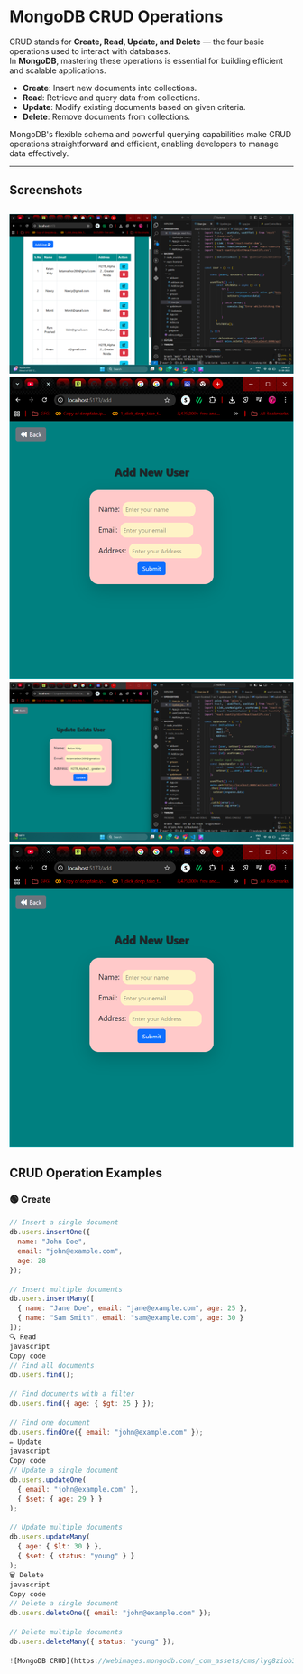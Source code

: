 # MongoDB CRUD Operations

CRUD stands for **Create, Read, Update, and Delete** — the four basic operations used to interact with databases.  
In **MongoDB**, mastering these operations is essential for building efficient and scalable applications.

- **Create**: Insert new documents into collections.  
- **Read**: Retrieve and query data from collections.  
- **Update**: Modify existing documents based on given criteria.  
- **Delete**: Remove documents from collections.

MongoDB's flexible schema and powerful querying capabilities make CRUD operations straightforward and efficient, enabling developers to manage data effectively.

---

## Screenshots

![MongoDB CRUD](https://github.com/ketankirty/CRUD-operation-in-Backend-Express.js-and-Mongodb-/blob/f23afbbd56697e13252ce7189c5b39c775502d25/Screenshot%202025-09-03%20144820.png)
![MongoDB CRUD](https://github.com/ketankirty/CRUD-operation-in-Backend-Express.js-and-Mongodb-/blob/main/Screenshot%202025-09-03%20144916.png?raw=true)
![MongoDB CRUD](https://github.com/ketankirty/CRUD-operation-in-Backend-Express.js-and-Mongodb-/blob/main/Screenshot%202025-09-03%20145320.png?raw=true)
![MongoDB CRUD](https://github.com/ketankirty/CRUD-operation-in-Backend-Express.js-and-Mongodb-/blob/main/Screenshot%202025-09-03%20144916.png?raw=true)
---

## CRUD Operation Examples

### 🟢 Create
```javascript
// Insert a single document
db.users.insertOne({
  name: "John Doe",
  email: "john@example.com",
  age: 28
});

// Insert multiple documents
db.users.insertMany([
  { name: "Jane Doe", email: "jane@example.com", age: 25 },
  { name: "Sam Smith", email: "sam@example.com", age: 30 }
]);
🔍 Read
javascript
Copy code
// Find all documents
db.users.find();

// Find documents with a filter
db.users.find({ age: { $gt: 25 } });

// Find one document
db.users.findOne({ email: "john@example.com" });
✏️ Update
javascript
Copy code
// Update a single document
db.users.updateOne(
  { email: "john@example.com" },
  { $set: { age: 29 } }
);

// Update multiple documents
db.users.updateMany(
  { age: { $lt: 30 } },
  { $set: { status: "young" } }
);
🗑️ Delete
javascript
Copy code
// Delete a single document
db.users.deleteOne({ email: "john@example.com" });

// Delete multiple documents
db.users.deleteMany({ status: "young" });

![MongoDB CRUD](https://webimages.mongodb.com/_com_assets/cms/lyg8ziob3mi9rb6i3-image1.png?ixlib=js-3.7.1&auto=format%2Ccompress&w=1946)
